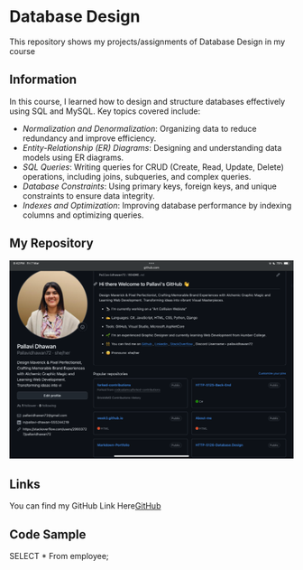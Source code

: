 # Database Design
This repository shows my projects/assignments of Database Design in my course

## Information
In this course, I learned how to design and structure databases effectively using SQL and MySQL. Key topics covered include:

- *Normalization and Denormalization*: Organizing data to reduce redundancy and improve efficiency.
- *Entity-Relationship (ER) Diagrams*: Designing and understanding data models using ER diagrams.
- *SQL Queries*: Writing queries for CRUD (Create, Read, Update, Delete) operations, including joins, subqueries, and complex queries.
- *Database Constraints*: Using primary keys, foreign keys, and unique constraints to ensure data integrity.
- *Indexes and Optimization*: Improving database performance by indexing columns and optimizing queries.

## My Repository
![Myrepo](Myrepository.PNG)

## Links
You can find my GitHub Link Here[GitHub](https://github.com/Pallavidhawan72)

## Code Sample
SELECT * From employee;
